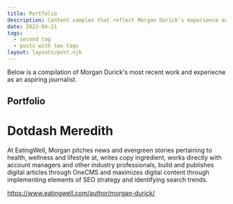 ```yaml
---
title: Portfolio
description: Content samples that reflect Morgan Durick's experience and quality of work. 
date: 2022-04-21
tags:
  - second tag
  - posts with two tags
layout: layouts/post.njk
---
```

Below is a compilation of Morgan Durick's most recent work and experiecne as an aspiring journalist.

## Portfolio

# Dotdash Meredith

At EatingWell, Morgan pitches news and evergreen stories pertaining to health, wellness and lifestyle at, writes copy ingredient, works directly with account managers and other industry professionals, build and publishes digital articles through OneCMS and maximizes digital content through implementing elements of SEO strategy and identifying search trends.

https://www.eatingwell.com/author/morgan-durick/
